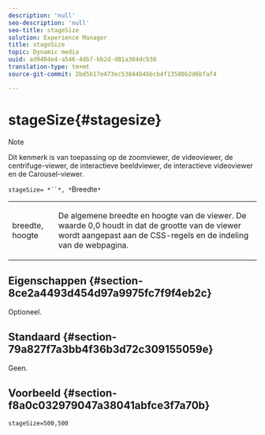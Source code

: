 ```yaml
---
description: 'null'
seo-description: 'null'
seo-title: stageSize
solution: Experience Manager
title: stageSize
topic: Dynamic media
uuid: ad9404e4-a546-4db7-bb2d-d81a304dcb36
translation-type: tm+mt
source-git-commit: 2bd5b17e473ec53844b4bbcb4f13580b2d6bfaf4

---
```



# stageSize{#stagesize}

>[!NOTE]
>
>Dit kenmerk is van toepassing op de zoomviewer, de videoviewer, de centrifuge-viewer, de interactieve beeldviewer, de interactieve videoviewer en de Carousel-viewer.

`stageSize= *``*, *`Breedte`*`

<table id="table_0070E5402099428DBEA2A900CADB2BAA"> 
 <tbody> 
  <tr> 
   <td colname="col1"> <p><span class="codeph"> <span class="varname"> breedte</span>,<span class="varname"> hoogte</span></span> </p> </td> 
   <td colname="col2"> <p> De algemene breedte en hoogte van de viewer. De waarde 0,0 <span class="codeph"></span> houdt in dat de grootte van de viewer wordt aangepast aan de CSS-regels en de indeling van de webpagina. </p> </td> 
  </tr> 
 </tbody> 
</table>

## Eigenschappen {#section-8ce2a4493d454d97a9975fc7f9f4eb2c}

Optioneel.

## Standaard {#section-79a827f7a3bb4f36b3d72c309155059e}

Geen.

## Voorbeeld {#section-f8a0c032979047a38041abfce3f7a70b}

`stageSize=500,500`
